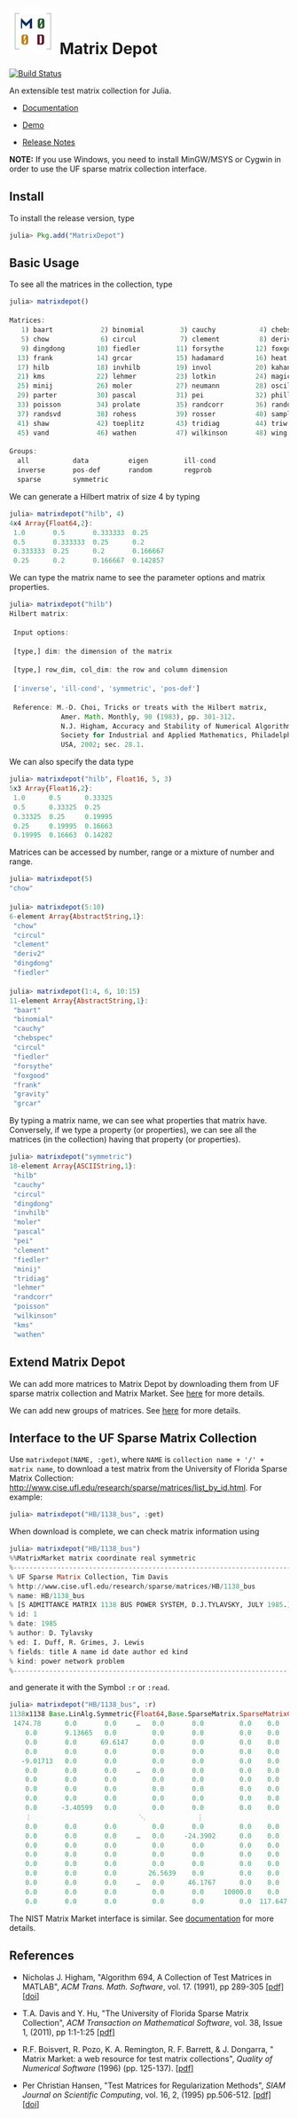 
# ![logo](doc/logo2.png) Matrix Depot 

[![Build Status](https://travis-ci.org/weijianzhang/MatrixDepot.jl.svg?branch=master)](https://travis-ci.org/weijianzhang/MatrixDepot.jl)

An extensible test matrix collection for Julia.

* [Documentation](http://matrixdepotjl.readthedocs.org/en/latest/)

* [Demo](https://github.com/weijianzhang/MatrixDepot.jl/blob/master/doc/MatrixDepot_Demo.ipynb)

* [Release Notes](https://github.com/weijianzhang/MatrixDepot.jl/blob/master/NEWS.md)

**NOTE:** If you use Windows, you need to install MinGW/MSYS or
  Cygwin in order to use the UF sparse matrix collection interface.

## Install

To install the release version, type

```julia
julia> Pkg.add("MatrixDepot")
```

## Basic Usage

To see all the matrices in the collection, type

```julia
julia> matrixdepot()

Matrices:
   1) baart            2) binomial         3) cauchy           4) chebspec      
   5) chow             6) circul           7) clement          8) deriv2        
   9) dingdong        10) fiedler         11) forsythe        12) foxgood       
  13) frank           14) grcar           15) hadamard        16) heat          
  17) hilb            18) invhilb         19) invol           20) kahan         
  21) kms             22) lehmer          23) lotkin          24) magic         
  25) minij           26) moler           27) neumann         28) oscillate     
  29) parter          30) pascal          31) pei             32) phillips      
  33) poisson         34) prolate         35) randcorr        36) rando         
  37) randsvd         38) rohess          39) rosser          40) sampling      
  41) shaw            42) toeplitz        43) tridiag         44) triw          
  45) vand            46) wathen          47) wilkinson       48) wing          

Groups:
  all           data          eigen         ill-cond    
  inverse       pos-def       random        regprob     
  sparse        symmetric
```

We can generate a Hilbert matrix of size 4 by typing

```julia
julia> matrixdepot("hilb", 4)
4x4 Array{Float64,2}:
 1.0       0.5       0.333333  0.25    
 0.5       0.333333  0.25      0.2     
 0.333333  0.25      0.2       0.166667
 0.25      0.2       0.166667  0.142857
```

We can type the matrix name to see the parameter options and matrix
properties.

```julia
julia> matrixdepot("hilb")
Hilbert matrix:
             
 Input options:
             
 [type,] dim: the dimension of the matrix
             
 [type,] row_dim, col_dim: the row and column dimension
             
 ['inverse', 'ill-cond', 'symmetric', 'pos-def']
             
 Reference: M.-D. Choi, Tricks or treats with the Hilbert matrix,
             Amer. Math. Monthly, 90 (1983), pp. 301-312.
             N.J. Higham, Accuracy and Stability of Numerical Algorithms,
             Society for Industrial and Applied Mathematics, Philadelphia, PA,
             USA, 2002; sec. 28.1.
```

We can also specify the data type

```julia
julia> matrixdepot("hilb", Float16, 5, 3)
5x3 Array{Float16,2}:
 1.0      0.5      0.33325
 0.5      0.33325  0.25   
 0.33325  0.25     0.19995
 0.25     0.19995  0.16663
 0.19995  0.16663  0.14282
```

Matrices can be accessed by number, range or a mixture of number and range.

```julia
julia> matrixdepot(5)
"chow"

julia> matrixdepot(5:10)
6-element Array{AbstractString,1}:
 "chow"    
 "circul"  
 "clement" 
 "deriv2"  
 "dingdong"
 "fiedler"

julia> matrixdepot(1:4, 6, 10:15)
11-element Array{AbstractString,1}:
 "baart"   
 "binomial"
 "cauchy"  
 "chebspec"
 "circul"  
 "fiedler" 
 "forsythe"
 "foxgood" 
 "frank"   
 "gravity" 
 "grcar" 
```

By typing a matrix name, we can see what properties that matrix have.
Conversely, if we type a property (or properties), we can see all the 
matrices (in the collection) having that property (or properties).

```julia
julia> matrixdepot("symmetric")
18-element Array{ASCIIString,1}:
 "hilb"     
 "cauchy"   
 "circul"   
 "dingdong" 
 "invhilb"  
 "moler"    
 "pascal"   
 "pei"      
 "clement"  
 "fiedler"  
 "minij"    
 "tridiag"  
 "lehmer"   
 "randcorr" 
 "poisson"  
 "wilkinson"
 "kms"      
 "wathen" 
```

## Extend Matrix Depot

We can add more matrices to Matrix Depot by downloading them from UF
sparse matrix collection and Matrix Market. See
[here](http://matrixdepotjl.readthedocs.org/en/latest/interface.html)
for more details.

We can add new groups of matrices. See
[here](http://matrixdepotjl.readthedocs.org/en/latest/properties.html)
for more details.

## Interface to the UF Sparse Matrix Collection 

Use ``matrixdepot(NAME, :get)``, where ``NAME`` is ``collection
name + '/' + matrix name``, to download a test matrix from the University of
Florida Sparse Matrix Collection:
http://www.cise.ufl.edu/research/sparse/matrices/list_by_id.html.  For
example:

```julia
julia> matrixdepot("HB/1138_bus", :get)
```
When download is complete, we can check matrix information using

```julia
julia> matrixdepot("HB/1138_bus")
%%MatrixMarket matrix coordinate real symmetric
%----------------------------------------------------------------------
% UF Sparse Matrix Collection, Tim Davis
% http://www.cise.ufl.edu/research/sparse/matrices/HB/1138_bus
% name: HB/1138_bus
% [S ADMITTANCE MATRIX 1138 BUS POWER SYSTEM, D.J.TYLAVSKY, JULY 1985.]
% id: 1
% date: 1985
% author: D. Tylavsky
% ed: I. Duff, R. Grimes, J. Lewis
% fields: title A name id date author ed kind
% kind: power network problem
%---------------------------------------------------------------------
```
and generate it with the Symbol ``:r`` or ``:read``.

```julia
julia> matrixdepot("HB/1138_bus", :r)
1138x1138 Base.LinAlg.Symmetric{Float64,Base.SparseMatrix.SparseMatrixCSC{Float64,Int64}}:
 1474.78      0.0       0.0     …   0.0       0.0         0.0    0.0  
    0.0       9.13665   0.0         0.0       0.0         0.0    0.0  
    0.0       0.0      69.6147      0.0       0.0         0.0    0.0  
    0.0       0.0       0.0         0.0       0.0         0.0    0.0  
   -9.01713   0.0       0.0         0.0       0.0         0.0    0.0  
    0.0       0.0       0.0     …   0.0       0.0         0.0    0.0  
    0.0       0.0       0.0         0.0       0.0         0.0    0.0  
    0.0       0.0       0.0         0.0       0.0         0.0    0.0  
    0.0       0.0       0.0         0.0       0.0         0.0    0.0  
    0.0      -3.40599   0.0         0.0       0.0         0.0    0.0  
    ⋮                           ⋱             ⋮                       
    0.0       0.0       0.0         0.0       0.0         0.0    0.0  
    0.0       0.0       0.0     …   0.0     -24.3902      0.0    0.0  
    0.0       0.0       0.0         0.0       0.0         0.0    0.0  
    0.0       0.0       0.0         0.0       0.0         0.0    0.0  
    0.0       0.0       0.0         0.0       0.0         0.0    0.0  
    0.0       0.0       0.0        26.5639    0.0         0.0    0.0  
    0.0       0.0       0.0     …   0.0      46.1767      0.0    0.0  
    0.0       0.0       0.0         0.0       0.0     10000.0    0.0  
    0.0       0.0       0.0         0.0       0.0         0.0  117.647
```

The NIST Matrix Market interface is similar. See
[documentation](http://matrixdepotjl.readthedocs.org/en/latest/interface.html#interface-to-nist-matrix-market)
for more details.


## References

- Nicholas J. Higham,
  "Algorithm 694, A Collection of Test Matrices in MATLAB",
  *ACM Trans. Math. Software*,
  vol. 17. (1991), pp 289-305
  [[pdf]](http://www.maths.manchester.ac.uk/~higham/narep/narep172.pdf)
  [[doi]](https://dx.doi.org/10.1145/114697.116805)

- T.A. Davis and Y. Hu,
  "The University of Florida Sparse Matrix Collection",
  *ACM Transaction on Mathematical Software*,
  vol. 38, Issue 1, (2011), pp 1:1-1:25
  [[pdf]](http://www.cise.ufl.edu/research/sparse/techreports/matrices.pdf)

- R.F. Boisvert, R. Pozo, K. A. Remington, R. F. Barrett, & J. Dongarra,
  " Matrix Market: a web resource for test matrix collections",
  *Quality of Numerical Software* (1996) (pp. 125-137).
  [[pdf]](http://www.netlib.org/utk/people/JackDongarra/pdf/matrixmarket.pdf)

- Per Christian Hansen,
  "Test Matrices for Regularization Methods",
  *SIAM Journal on Scientific Computing*,
  vol. 16, 2, (1995) pp.506-512.
  [[pdf]](http://epubs.siam.org/doi/abs/10.1137/0916032)
  [[doi]](https://dx.doi.org/10.1137/0916032)
